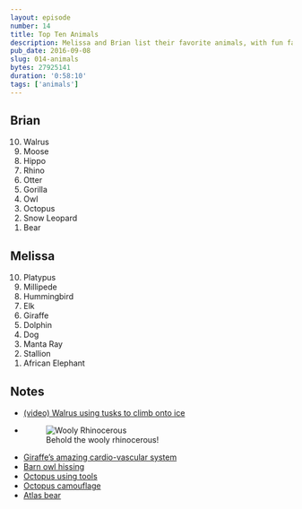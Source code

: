 ```yaml
---
layout: episode
number: 14
title: Top Ten Animals 
description: Melissa and Brian list their favorite animals, with fun facts galore.  
pub_date: 2016-09-08
slug: 014-animals
bytes: 27925141
duration: '0:58:10'
tags: ['animals']
---
```


<h2>Brian</h2>
<ol reversed>
<li>Walrus</li>
<li>Moose</li>
<li>Hippo</li>
<li>Rhino</li>
<li>Otter</li>
<li>Gorilla</li>
<li>Owl</li>
<li>Octopus</li>
<li>Snow Leopard</li>
<li>Bear</li>
</ol>

<h2>Melissa</h2>
<ol reversed>
<li>Platypus</li>
<li>Millipede</li>
<li>Hummingbird</li>
<li>Elk</li>
<li>Giraffe</li>
<li>Dolphin</li>
<li>Dog</li>
<li>Manta Ray</li>
<li>Stallion</li>
<li>African Elephant</li>
</ol>

<h2>Notes</h2>
<ul>
<li><a href="https://youtu.be/5ZaSZuYNViY?t=24m23s">(video) Walrus using tusks to climb onto ice</a></li>
<li>
    <figure>
    <img src="http://ttocdn.koser.us/img/wooly-rhino.jpg" alt="Wooly Rhinocerous">
    <figcaption>Behold the wooly rhinocerous!</figcaption>
    </figure>
</li>
<li><a href="https://bpsfuelforthought.wordpress.com/2012/08/14/why-giraffes-dont-have-brain-damage/">Giraffe’s amazing cardio-vascular system</a></li>
<li><a href="https://youtu.be/0NUiSAo_ie0">Barn owl hissing</a></li>
<li><a href="http://scienceblogs.com/lifelines/2011/10/05/octopus-caught-on-video-using/">Octopus using tools</a></li>
<li><a href="https://youtu.be/PmDTtkZlMwM">Octopus camouflage</a></li>
<li><a href="https://en.m.wikipedia.org/wiki/Atlas_bear">Atlas bear</a></li>
</ul>